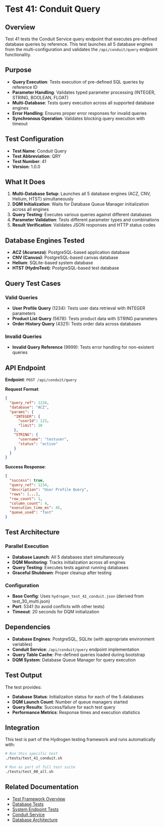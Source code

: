 # Test 41: Conduit Query

## Overview

Test 41 tests the Conduit Service query endpoint that executes pre-defined database queries by reference. This test launches all 5 database engines from the multi-configuration and validates the `/api/conduit/query` endpoint functionality.

## Purpose

- **Query Execution**: Tests execution of pre-defined SQL queries by reference ID
- **Parameter Handling**: Validates typed parameter processing (INTEGER, STRING, BOOLEAN, FLOAT)
- **Multi-Database**: Tests query execution across all supported database engines
- **Error Handling**: Ensures proper error responses for invalid queries
- **Synchronous Operation**: Validates blocking query execution with timeout

## Test Configuration

- **Test Name**: Conduit Query
- **Test Abbreviation**: QRY
- **Test Number**: 41
- **Version**: 1.0.0

## What It Does

1. **Multi-Database Setup**: Launches all 5 database engines (ACZ, CNV, Helium, HTST) simultaneously
2. **DQM Initialization**: Waits for Database Queue Manager initialization across all engines
3. **Query Testing**: Executes various queries against different databases
4. **Parameter Validation**: Tests different parameter types and combinations
5. **Result Verification**: Validates JSON responses and HTTP status codes

## Database Engines Tested

- **ACZ (Acuranzo)**: PostgreSQL-based application database
- **CNV (Canvas)**: PostgreSQL-based canvas database
- **Helium**: SQLite-based system database
- **HTST (HydroTest)**: PostgreSQL-based test database

## Query Test Cases

### Valid Queries

- **User Profile Query** (1234): Tests user data retrieval with INTEGER parameters
- **Product List Query** (5678): Tests product data with STRING parameters
- **Order History Query** (4321): Tests order data across databases

### Invalid Queries

- **Invalid Query Reference** (9999): Tests error handling for non-existent queries

## API Endpoint

**Endpoint**: `POST /api/conduit/query`

**Request Format**:

```json
{
  "query_ref": 1234,
  "database": "ACZ",
  "params": {
    "INTEGER": {
      "userId": 123,
      "limit": 10
    },
    "STRING": {
      "username": "testuser",
      "status": "active"
    }
  }
}
```

**Success Response**:

```json
{
  "success": true,
  "query_ref": 1234,
  "description": "User Profile Query",
  "rows": [...],
  "row_count": 1,
  "column_count": 4,
  "execution_time_ms": 45,
  "queue_used": "fast"
}
```

## Test Architecture

### Parallel Execution

- **Database Launch**: All 5 databases start simultaneously
- **DQM Monitoring**: Tracks initialization across all engines
- **Query Testing**: Executes tests against running databases
- **Graceful Shutdown**: Proper cleanup after testing

### Configuration

- **Base Config**: Uses `hydrogen_test_41_conduit.json` (derived from test_30_multi.json)
- **Port**: 5341 (to avoid conflicts with other tests)
- **Timeout**: 20 seconds for DQM initialization

## Dependencies

- **Database Engines**: PostgreSQL, SQLite (with appropriate environment variables)
- **Conduit Service**: `/api/conduit/query` endpoint implementation
- **Query Table Cache**: Pre-defined queries loaded during bootstrap
- **DQM System**: Database Queue Manager for query execution

## Test Output

The test provides:

- **Database Status**: Initialization status for each of the 5 databases
- **DQM Launch Count**: Number of queue managers started
- **Query Results**: Success/failure for each test query
- **Performance Metrics**: Response times and execution statistics

## Integration

This test is part of the Hydrogen testing framework and runs automatically with:

```bash
# Run this specific test
./tests/test_41_conduit.sh

# Run as part of full test suite
./tests/test_00_all.sh
```

## Related Documentation

- [Test Framework Overview](../README.md)
- [Database Tests](../docs/test_30_database.md)
- [System Endpoint Tests](../docs/test_21_system_endpoints.md)
- [Conduit Service](../../docs/plans/CONDUIT.md)
- [Database Architecture](../../docs/database.md)